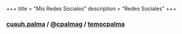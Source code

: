 +++
title = "Mis Redes Sociales"
description = "Redes Sociales"
+++

<div class="row">
	<div class="col-md-12">
		<h3><a href="https://www.facebook.com/cuauh.palma"><i class="fa fa-facebook"></i> cuauh.palma</a> / <a href="https://twitter.com/cpalmag"><i class="fa fa-twitter"></i> @cpalmag</a> / <a href="https://github.com/temocpalma"><i class="fa fa-github"></i> temocpalma</a></h3>
	</div>
</div>
